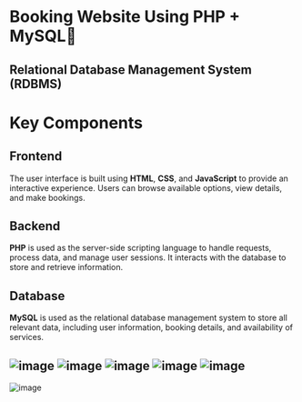 # Booking Website Using PHP + MySQL🥸
<h2>Relational Database Management System (RDBMS)

# Key Components

## Frontend
The user interface is built using **HTML**, **CSS**, and **JavaScript** to provide an interactive experience. Users can browse available options, view details, and make bookings.

## Backend
**PHP** is used as the server-side scripting language to handle requests, process data, and manage user sessions. It interacts with the database to store and retrieve information.

## Database
**MySQL** is used as the relational database management system to store all relevant data, including user information, booking details, and availability of services. 


![image](https://github.com/user-attachments/assets/b86ed65d-d49a-49d5-87f1-851e3cc2b301)
![image](https://github.com/user-attachments/assets/2c3f5c3e-c426-48d9-91bd-5e03b203d910)
![image](https://github.com/user-attachments/assets/052570c7-4c8b-4f6b-b181-bf3bfaa614d5)
![image](https://github.com/user-attachments/assets/31432be9-5e00-4a8f-a7f5-0dd28002418e)
![image](https://github.com/user-attachments/assets/1e863bac-ab1c-495f-9448-f0e3862eaeed)
--
![image](https://github.com/user-attachments/assets/9dd4892e-a83b-418d-8990-cb66f1a99608)




